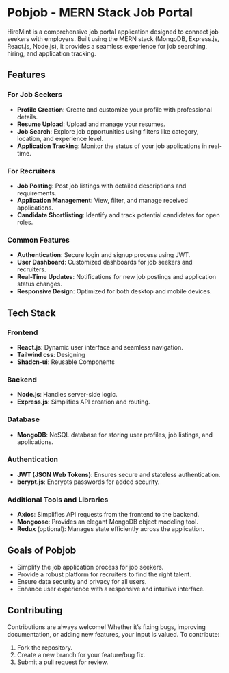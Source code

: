 # Pobjob - MERN Stack Job Portal  

HireMint is a comprehensive job portal application designed to connect job seekers with employers. Built using the MERN stack (MongoDB, Express.js, React.js, Node.js), it provides a seamless experience for job searching, hiring, and application tracking.  

## Features  

### For Job Seekers  
- **Profile Creation**: Create and customize your profile with professional details.  
- **Resume Upload**: Upload and manage your resumes.  
- **Job Search**: Explore job opportunities using filters like category, location, and experience level.  
- **Application Tracking**: Monitor the status of your job applications in real-time.  

### For Recruiters  
- **Job Posting**: Post job listings with detailed descriptions and requirements.  
- **Application Management**: View, filter, and manage received applications.  
- **Candidate Shortlisting**: Identify and track potential candidates for open roles.  

### Common Features  
- **Authentication**: Secure login and signup process using JWT.  
- **User Dashboard**: Customized dashboards for job seekers and recruiters.  
- **Real-Time Updates**: Notifications for new job postings and application status changes.  
- **Responsive Design**: Optimized for both desktop and mobile devices.  

## Tech Stack  

### Frontend  
- **React.js**: Dynamic user interface and seamless navigation.  
- **Tailwind css**: Designing 
- **Shadcn-ui**: Reusable Components 

### Backend  
- **Node.js**: Handles server-side logic.  
- **Express.js**: Simplifies API creation and routing.  

### Database  
- **MongoDB**: NoSQL database for storing user profiles, job listings, and applications.  

### Authentication  
- **JWT (JSON Web Tokens)**: Ensures secure and stateless authentication.  
- **bcrypt.js**: Encrypts passwords for added security.  

### Additional Tools and Libraries  

- **Axios**: Simplifies API requests from the frontend to the backend.  
- **Mongoose**: Provides an elegant MongoDB object modeling tool.  
- **Redux** (optional): Manages state efficiently across the application.  

## Goals of Pobjob

- Simplify the job application process for job seekers.  
- Provide a robust platform for recruiters to find the right talent.  
- Ensure data security and privacy for all users.  
- Enhance user experience with a responsive and intuitive interface.  

## Contributing  
Contributions are always welcome! Whether it’s fixing bugs, improving documentation, or adding new features, your input is valued. To contribute:  
1. Fork the repository.  
2. Create a new branch for your feature/bug fix.  
3. Submit a pull request for review.  


